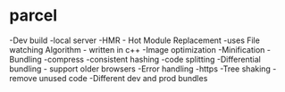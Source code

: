 # parcel
-Dev build
-local server
-HMR - Hot Module Replacement
-uses File watching Algorithm - written in c++
-Image optimization
-Minification
-Bundling
-compress
-consistent hashing
-code splitting
-Differential bundling - support older browsers
-Error handling
-https
-Tree shaking - remove unused code
-Different dev and prod bundles
